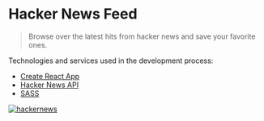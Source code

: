 # Hacker News Feed

> Browse over the latest hits from hacker news and save your favorite ones.

Technologies and services used in the development process:

- [Create React App](https://github.com/facebook/create-react-app)
- [Hacker News API](https://hn.algolia.com/api)
- [SASS](https://sass-lang.com/)

<a href="https://hackernews-jg.netlify.app" target="_blank">
  <img src="https://nimbus-screenshots.s3.amazonaws.com/s/233b1b912ba9e60898f8d4562233f689.png" alt="hackernews" border="0">
</a>

